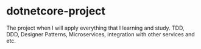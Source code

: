 # dotnetcore-project
The project when I will apply everything that I learning and study. TDD, DDD, Designer Patterns, Microservices, integration with other services and etc.
